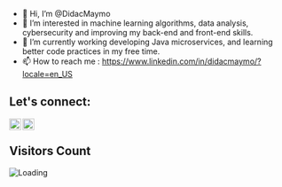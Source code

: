 
- 👋 Hi, I’m @DidacMaymo
- 👀 I’m interested in machine learning algorithms, data analysis, cybersecurity and improving my back-end and front-end skills.
- 🌱 I’m currently working developing Java microservices, and learning better code practices in my free time. 
- 📫 How to reach me : https://www.linkedin.com/in/didacmaymo/?locale=en_US
<!---
## GitHub Analytics :
<p align="center">
<a href="https://github.com/DidacMaymo">
  <img height="180em" src="https://github-readme-stats-eight-theta.vercel.app/api/top-langs/?username=DidacMaymo&layout=compact&langs_count=8&theme=algolia" width="500px"/>
</a>
</p>
--->
## Let's connect: 
<a href="https://leetcode.com/dmaymocalatayud/">
  <img align="left" src="https://upload.wikimedia.org/wikipedia/commons/1/19/LeetCode_logo_black.png" width="21px"/>
</a>
<a href="https://www.linkedin.com/in/didacmaymo/?locale=en_US">
  <img align="left" src="https://cdn-icons-png.flaticon.com/512/174/174857.png" width="21px"/>
</a><br>



## Visitors Count
<img align="left" src = "https://profile-counter.glitch.me/DidacMaymo/count.svg" alt ="Loading">

<!---
DidacMaymo/DidacMaymo is a ✨ special ✨ repository because its `README.md` (this file) appears on your GitHub profile.
You can click the Preview link to take a look at your changes.
--->
